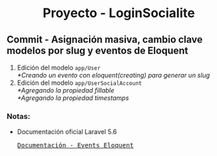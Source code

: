 
<!-- Title -->
<h1 align="center">Proyecto - LoginSocialite</h1>
<!-- End Title -->

<!-- Commit name -->
<h2>Commit - <strong>Asignación masiva, cambio clave modelos por slug y eventos de Eloquent</strong></h2>
<!-- End Commit name -->

<!-- Commit instructions -->
<ol>
  <li>
    Edición del modelo <code>app/User</code>
    <br>
    <em>*Creando un evento con eloquent(creating) para generar un slug</em>
  </li>
  <li>
    Edición del modelo <code>app/UserSocialAccount</code>
    <br>
    <em>*Agregando la propiedad fillable</em>
    <br>
    <em>*Agregando la propiedad timestamps</em>
  </li>
  </ol>
</li>
<!-- End Commit instructions -->

<!-- Notes -->
<h3>Notas:</h3>
<ul>
  <li>
    Documentación oficial Laravel 5.6
    <pre><a href="https://laravel.com/docs/5.6/eloquent#events">Documentación - Events Eloquent</a></pre>
  </li>
</ul>

<em></em>
<!-- End notes -->
